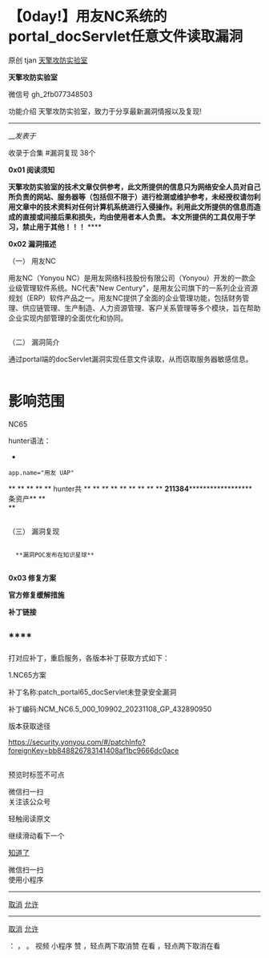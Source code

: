 #  【0day!】用友NC系统的portal_docServlet任意文件读取漏洞

原创 tjan  [ 天擎攻防实验室 ](javascript:void\(0\);)

**天擎攻防实验室** ![]()

微信号 gh_2fb077348503

功能介绍 天擎攻防实验室，致力于分享最新漏洞情报以及复现!

____

___发表于_

收录于合集 #漏洞复现 38个

**0x01  阅读须知**

**天擎攻防实验室的技术文章仅供参考，此文所提供的信息只为网络安全人员对自己所负责的网站、服务器等（包括但不限于）进行检测或维护参考，未经授权请勿利用文章中的技术资料对任何计算机系统进行入侵操作。利用此文所提供的信息而造成的直接或间接后果和损失，均由使用者本人负责。
本文所提供的工具仅用于学习，禁止用于其他！！！** ****

 **0x02 漏洞描述**

（一） 用友NC

用友NC（Yonyou NC）是用友网络科技股份有限公司（Yonyou）开发的一款企业级管理软件系统。NC代表"New
Century"，是用友公司旗下的一系列企业资源规划（ERP）软件产品之一。用友NC提供了全面的企业管理功能，包括财务管理、供应链管理、生产制造、人力资源管理、客户关系管理等多个模块，旨在帮助企业实现内部管理的全面优化和协同。

  

![]()

（二） 漏洞简介

 通过portal端的docServlet漏洞实现任意文件读取，从而窃取服务器敏感信息。

![]()

# 影响范围

NC65  

hunter语法：

  * 

    
    
    app.name="用友 UAP"

 ** ** ** ** **  hunter共 ** ** ** ** ** ** ** ** **
**211384******************** 条资产** **  
**  

![]()

  
（三）  漏洞复现

![]()

      **漏洞POC发布在知识星球**

![]()

  

 **0x03  修复方案**

 **官方修复缓解措施**

 **补丁链接**

##  ****

打对应补丁，重启服务，各版本补丁获取方式如下：

1.NC65方案

补丁名称:patch_portal65_docServlet未登录安全漏洞

补丁编码:NCM_NC6.5_000_109902_20231108_GP_432890950

版本获取途径  

https://security.yonyou.com/#/patchInfo?foreignKey=bb848826783141408af1bc9666dc0ace  

  

##

  

  

  

预览时标签不可点

微信扫一扫  
关注该公众号

轻触阅读原文

继续滑动看下一个

[知道了](javascript:;)

微信扫一扫  
使用小程序

****

[取消](javascript:void\(0\);) [允许](javascript:void\(0\);)

****

[取消](javascript:void\(0\);) [允许](javascript:void\(0\);)

： ， 。   视频 小程序 赞 ，轻点两下取消赞 在看 ，轻点两下取消在看

